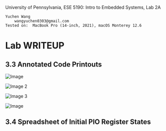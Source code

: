 University of Pennsylvania, ESE 5190: Intro to Embedded Systems, Lab 2A

    Yuchen Wang
        wangyuchen0303@gmail.com
    Tested on:  MacBook Pro (14-inch, 2021), macOS Monterey 12.6

# Lab WRITEUP
## 3.3 Annotated Code Printouts

![Image](https://user-images.githubusercontent.com/105755054/196012565-afd1c4de-caf1-4c58-a3e2-f469d011db82.jpeg)

![Image 2](https://user-images.githubusercontent.com/105755054/196012569-53654f26-ae30-4703-b3a4-5bf9b3aa8728.jpeg)

![Image 3](https://user-images.githubusercontent.com/105755054/196012571-f698f843-393e-47d6-b038-8fdac8d70601.jpeg)

![Image](https://user-images.githubusercontent.com/105755054/196012788-df3de967-bf7d-4952-b550-a80a06b085e3.jpeg)

## 3.4 Spreadsheet of Initial PIO Register States



